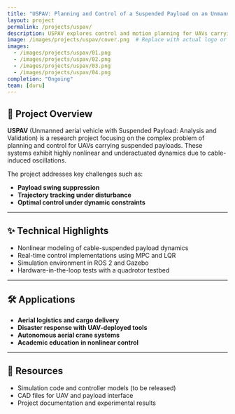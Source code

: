 ```yaml
---
title: "USPAV: Planning and Control of a Suspended Payload on an Unmanned Aerial Vehicle"
layout: project
permalink: /projects/uspav/
description: USPAV explores control and motion planning for UAVs carrying suspended payloads, focusing on swing dynamics, trajectory optimization, and safe maneuvering.
image: /images/projects/uspav/cover.png  # Replace with actual logo or hero image
images:
  - /images/projects/uspav/01.png
  - /images/projects/uspav/02.png
  - /images/projects/uspav/03.png
  - /images/projects/uspav/04.png
completion: "Ongoing"
team: [duru]
---
```


## 🚁 Project Overview

**USPAV** (Unmanned aerial vehicle with Suspended Payload: Analysis and Validation) is a research project focusing on the complex problem of planning and control for UAVs carrying suspended payloads. These systems exhibit highly nonlinear and underactuated dynamics due to cable-induced oscillations.

The project addresses key challenges such as:

- **Payload swing suppression**
- **Trajectory tracking under disturbance**
- **Optimal control under dynamic constraints**

---

## ✨ Technical Highlights

- Nonlinear modeling of cable-suspended payload dynamics
- Real-time control implementations using MPC and LQR
- Simulation environment in ROS 2 and Gazebo
- Hardware-in-the-loop tests with a quadrotor testbed

---

## 🛠️ Applications

- **Aerial logistics and cargo delivery**
- **Disaster response with UAV-deployed tools**
- **Autonomous aerial crane systems**
- **Academic education in nonlinear control**

---

## 📂 Resources

- Simulation code and controller models (to be released)
- CAD files for UAV and payload interface
- Project documentation and experimental results

